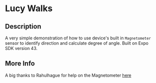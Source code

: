 # Lucy Walks



## Description
A very simple demonstration of how to use device's built in `Magnetometer` sensor to identify direction and calculate degree of angle. Built on Expo SDK version 43.


## More Info
A big thanks to Rahulhague for help on the Magnetometer
[here](https://github.com/rahulhaque)

